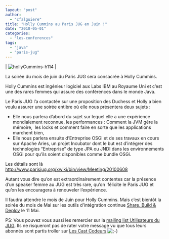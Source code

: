 ```yaml
---
layout: "post"
author: 
  - "cfalguiere"
title: "Holly Cummins au Paris JUG en Juin !"
date: "2010-05-01"
categories: 
  - "les-conferences"
tags: 
  - "java"
  - "paris-jug"
---
```


| ![hollyCummins-h114](/assets/2010/05/2010-05-01-holly-cummins-au-paris-jug-en-juin/hollyCummins-h114.jpg "hollyCummins-h114") |

La soirée du mois de juin du Paris JUG sera consacrée à Holly Cummins.

Holly Cummins est ingénieur logiciel aux Labs IBM au Royaume Uni et c’est une des rares femmes qui assure des conférences dans le monde Java.

Le Paris JUG l’a contactée sur une proposition des Duchess et Holly a bien voulu assurer une soirée entière où elle nous présentera deux sujets :

- Elle nous parlera d’abord du sujet sur lequel elle a une expérience mondialement reconnue, les performances : Comment la JVM gère la mémoire,  les locks et comment faire en sorte que les applications  marchent bien,
- Elle nous parlera ensuite d’Entreprise OSGi et de ses travaux en cours sur Apache Aries, un projet Incubator dont le but est d’intégrer des technologies “Entreprise” de type JPA ou JNDI dans les environnements OSGi pour qu’ils soient disponibles comme bundle OSGi.

Les détails sont là http://www.parisjug.org/xwiki/bin/view/Meeting/20100608

Autant vous dire qu’on est extraordinairement contentes car la présence d’un speaker femme au JUG est très rare, qu’on  félicite le Paris JUG et qu’on les encouragera à renouveler l’expérience.

Il faudra attendre le mois de Juin pour Holly Cummins. Mais c’est bientôt la soirée du mois de Mai sur les outils d’intégration continue [Share, Build & Deploy](http://www.parisjug.org/xwiki/bin/view/Meeting/20100511) le 11 Mai.

PS: Vous pouvez vous aussi les remercier sur la [mailing list Utilisateurs du JUG](http://www.parisjug.org/xwiki/bin/view/Main/MailingList). Ils ne risqueront pas de rater votre message vu que tous leurs abonnés sont partis troller sur [Les Cast Codeurs](http://groups.google.fr/group/lescastcodeurs) ![;-)](http://jduchess.org/duchess-france/wp-includes/images/smilies/icon_wink.gif)
